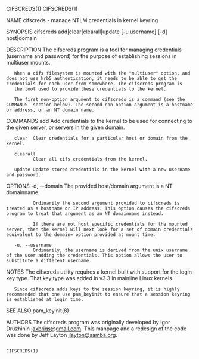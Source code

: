 CIFSCREDS(1)                                                                                                                                                                                     CIFSCREDS(1)

NAME
       cifscreds - manage NTLM credentials in kernel keyring

SYNOPSIS
          cifscreds add|clear|clearall|update [-u username] [-d] host|domain

DESCRIPTION
       The cifscreds  program is a tool for managing credentials (username and password) for the purpose of establishing sessions in multiuser mounts.

       When a cifs filesystem is mounted with the "multiuser" option, and does not use krb5 authentication, it needs to be able to get the credentials for each user from somewhere. The cifscreds program is
       the tool used to provide these credentials to the kernel.

       The first non-option argument to cifscreds is a command (see the COMMANDS  section below). The second non-option argument is a hostname or address, or an NT domain name.

COMMANDS
       add    Add credentials to the kernel to be used for connecting to the given server, or servers in the given domain.

       clear  Clear credentials for a particular host or domain from the kernel.

       clearall
              Clear all cifs credentials from the kernel.

       update Update stored credentials in the kernel with a new username and password.

OPTIONS
       -d, --domain
              The provided host/domain argument is a NT domainname.

              Ordinarily the second argument provided to cifscreds is treated as a hostname or IP address. This option causes the cifscreds program to treat that argument as an NT domainname instead.

              If there are not host specific credentials for the mounted server, then the kernel will next look for a set of domain credentials equivalent to the domain= option provided at mount time.

       -u, --username
              Ordinarily, the username is derived from the unix username of the user adding the credentials. This option allows the user to substitute a different username.

NOTES
       The cifscreds utility requires a kernel built with support for the login key type. That key type was added in v3.3 in mainline Linux kernels.

       Since cifscreds adds keys to the session keyring, it is highly recommended that one use pam_keyinit to ensure that a session keyring is established at login time.

SEE ALSO
       pam_keyinit(8)

AUTHORS
       The cifscreds program was originally developed by Igor Druzhinin <jaxbrigs@gmail.com>. This manpage and a redesign of the code was done by Jeff Layton <jlayton@samba.org>.

                                                                                                                                                                                                 CIFSCREDS(1)
